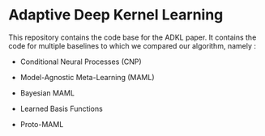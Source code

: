 # Adaptive Deep Kernel Learning

This repository contains the code base for the ADKL paper. It contains the code for multiple baselines to which we compared our algorithm, namely :

* Conditional Neural Processes (CNP)

* Model-Agnostic Meta-Learning (MAML)

* Bayesian MAML

* Learned Basis Functions

* Proto-MAML
